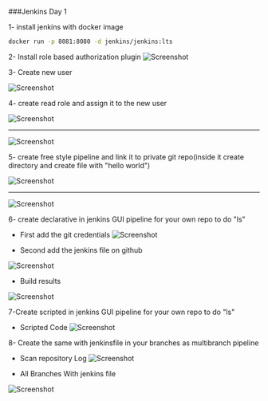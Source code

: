 ###Jenkins Day 1 

1- install jenkins with docker image 
```bash
docker run -p 8081:8080 -d jenkins/jenkins:lts
```
2- Install role based authorization plugin 
![Screenshot](screenshots/1.png)

3- Create new user

![Screenshot](screenshots/2.png)

4- create read role and assign it to the new user

![Screenshot](screenshots/3.png)
____

![Screenshot](screenshots/4.png)

5-  create free style pipeline and link it to private git repo(inside it create directory and create file with "hello world") 

![Screenshot](screenshots/5.png)

___
![Screenshot](screenshots/6.png)

6- create declarative in jenkins GUI pipeline for your own repo to do "ls"

- First add the git credentials 
![Screenshot](screenshots/7.png)

- Second add the jenkins file on github

![Screenshot](screenshots/8.png)

- Build results

![Screenshot](screenshots/9.png)

7-Create scripted in jenkins GUI pipeline for your own repo to do "ls"

- Scripted Code 
![Screenshot](screenshots/10.png)

8- Create the same with jenkinsfile in your branches as multibranch pipeline

- Scan repository Log
![Screenshot](screenshots/11.png)

- All Branches With jenkins file

![Screenshot](screenshots/12.png)










